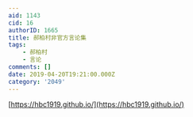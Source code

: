 ```yaml
---
aid: 1143
cid: 16
authorID: 1665
title: 郝柏村非官方言论集
tags:
    - 郝柏村
    - 言论
comments: []
date: 2019-04-20T19:21:00.000Z
category: '2049'
---
```


[https://hbc1919.github.io/](https://hbc1919.github.io/)
